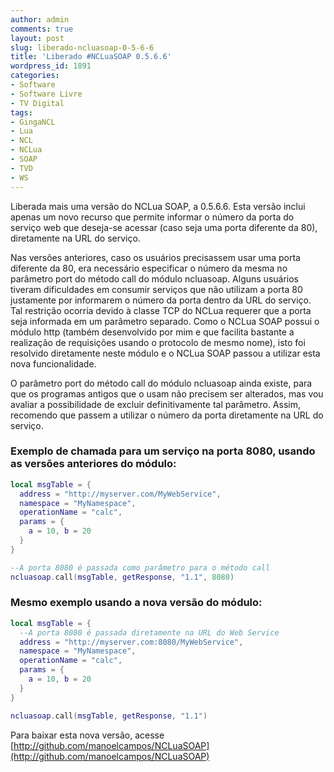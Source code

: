 ```yaml
---
author: admin
comments: true
layout: post
slug: liberado-ncluasoap-0-5-6-6
title: 'Liberado #NCLuaSOAP 0.5.6.6'
wordpress_id: 1891
categories:
- Software
- Software Livre
- TV Digital
tags:
- GingaNCL
- Lua
- NCL
- NCLua
- SOAP
- TVD
- WS
---
```


Liberada mais uma versão do NCLua SOAP, a 0.5.6.6. Esta versão inclui apenas um novo recurso que permite informar o número da porta do serviço web que deseja-se acessar (caso seja uma porta diferente da 80), diretamente na URL do serviço.

Nas versões anteriores, caso os usuários precisassem usar uma porta diferente da 80, era necessário especificar o número da mesma no parâmetro port do método call do módulo ncluasoap. Alguns usuários tiveram dificuldades em consumir serviços que não utilizam a porta 80 justamente por informarem o número da porta dentro da URL do serviço. Tal restrição ocorria devido à classe TCP do NCLua requerer que a porta seja informada em um parâmetro separado. Como o NCLua SOAP possui o módulo http (também desenvolvido por mim e que facilita bastante a realização de requisições usando o protocolo de mesmo nome), isto foi resolvido diretamente neste módulo e o NCLua SOAP passou a utilizar esta nova funcionalidade.

O parâmetro port do método call do módulo ncluasoap ainda existe, para que os programas antigos que o usam não precisem ser alterados, mas vou avaliar a possibilidade de excluir definitivamente tal parâmetro. Assim, recomendo que passem a utilizar o número da porta diretamente na URL do serviço.

### Exemplo de chamada para um serviço na porta 8080, usando as versões anteriores do módulo:

```lua
local msgTable = {
  address = "http://myserver.com/MyWebService",
  namespace = "MyNamespace",
  operationName = "calc",
  params = {
    a = 10, b = 20
  }
}

--A porta 8080 é passada como parâmetro para o método call
ncluasoap.call(msgTable, getResponse, "1.1", 8080)
```

### Mesmo exemplo usando a nova versão do módulo:

```lua
local msgTable = {
  --A porta 8080 é passada diretamente na URL do Web Service
  address = "http://myserver.com:8080/MyWebService",
  namespace = "MyNamespace",
  operationName = "calc",
  params = {
    a = 10, b = 20
  }
}

ncluasoap.call(msgTable, getResponse, "1.1")
```

Para baixar esta nova versão, acesse [http://github.com/manoelcampos/NCLuaSOAP](http://github.com/manoelcampos/NCLuaSOAP)
